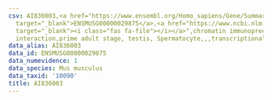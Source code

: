 ```yaml
---
csv: AI836003,<a href="https://www.ensembl.org/Homo_sapiens/Gene/Summary?db=core;g=ENSMUSG00000029875"
  target="_blank">ENSMUSG00000029875</a>,<a href="https://www.ncbi.nlm.nih.gov/pubmed/25450459"
  target="_blank"><i class="fas fa-file"></i></a>",chromatin immunoprecipitation assay,direct
  interaction,prime adult stage, testis, Spermatocyte,,,transcriptional regulation,
data_alias: AI836003
data_id: ENSMUSG00000029875
data_numevidence: 1
data_species: Mus musculus
data_taxid: '10090'
title: AI836003
---
```

